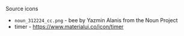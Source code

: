 Source icons

* `noun_312224_cc.png` - bee by Yazmin Alanis from the Noun Project
* timer - https://www.materialui.co/icon/timer